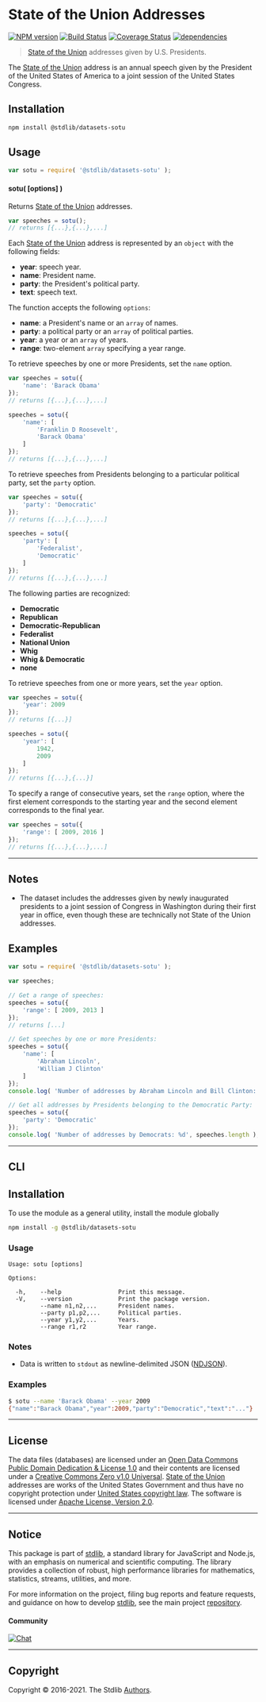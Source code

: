 <!--

@license Apache-2.0

Copyright (c) 2018 The Stdlib Authors.

Licensed under the Apache License, Version 2.0 (the "License");
you may not use this file except in compliance with the License.
You may obtain a copy of the License at

   http://www.apache.org/licenses/LICENSE-2.0

Unless required by applicable law or agreed to in writing, software
distributed under the License is distributed on an "AS IS" BASIS,
WITHOUT WARRANTIES OR CONDITIONS OF ANY KIND, either express or implied.
See the License for the specific language governing permissions and
limitations under the License.

-->

# State of the Union Addresses

[![NPM version][npm-image]][npm-url] [![Build Status][test-image]][test-url] [![Coverage Status][coverage-image]][coverage-url] [![dependencies][dependencies-image]][dependencies-url]

> [State of the Union][sotu] addresses given by U.S. Presidents.

<section class="intro">

The [State of the Union][sotu] address is an annual speech given by the President of the United States of America to a joint session of the United States Congress.

</section>

<!-- /.intro -->

<section class="installation">

## Installation

```bash
npm install @stdlib/datasets-sotu
```

</section>

<section class="usage">

## Usage

```javascript
var sotu = require( '@stdlib/datasets-sotu' );
```

#### sotu( \[options] )

Returns [State of the Union][sotu] addresses.

```javascript
var speeches = sotu();
// returns [{...},{...},...]
```

Each [State of the Union][sotu] address is represented by an `object` with the following fields:

-   **year**: speech year.
-   **name**: President name.
-   **party**: the President's political party.
-   **text**: speech text.

The function accepts the following `options`:

-   **name**: a President's name or an `array` of names.
-   **party**: a political party or an `array` of political parties.
-   **year**: a year or an `array` of years.
-   **range**: two-element `array` specifying a year range.

To retrieve speeches by one or more Presidents, set the `name` option.

```javascript
var speeches = sotu({
    'name': 'Barack Obama'
});
// returns [{...},{...},...]

speeches = sotu({
    'name': [
        'Franklin D Roosevelt',
        'Barack Obama'
    ]
});
// returns [{...},{...},...]
```

To retrieve speeches from Presidents belonging to a particular political party, set the `party` option.

```javascript
var speeches = sotu({
    'party': 'Democratic'
});
// returns [{...},{...},...]

speeches = sotu({
    'party': [
        'Federalist',
        'Democratic'
    ]
});
// returns [{...},{...},...]
```

The following parties are recognized:

-   **Democratic**
-   **Republican**
-   **Democratic-Republican**
-   **Federalist**
-   **National Union**
-   **Whig**
-   **Whig & Democratic**
-   **none**

To retrieve speeches from one or more years, set the `year` option.

```javascript
var speeches = sotu({
    'year': 2009
});
// returns [{...}]

speeches = sotu({
    'year': [
        1942,
        2009
    ]
});
// returns [{...},{...}]
```

To specify a range of consecutive years, set the `range` option, where the first element corresponds to the starting year and the second element corresponds to the final year.

```javascript
var speeches = sotu({
    'range': [ 2009, 2016 ]
});
// returns [{...},{...},...]
```

</section>

<!-- /.usage -->

<!-- Package usage notes. Make sure to keep an empty line after the `section` element and another before the `/section` close. -->

<section class="notes">

* * *

## Notes

-   The dataset includes the addresses given by newly inaugurated presidents to a joint session of Congress in Washington during their first year in office, even though these are technically not State of the Union addresses. 

</section>

<!-- /.notes -->

<section class="examples">

## Examples

<!-- eslint no-undef: "error" -->

```javascript
var sotu = require( '@stdlib/datasets-sotu' );

var speeches;

// Get a range of speeches:
speeches = sotu({
    'range': [ 2009, 2013 ]
});
// returns [...]

// Get speeches by one or more Presidents:
speeches = sotu({
    'name': [
        'Abraham Lincoln',
        'William J Clinton'
    ]
});
console.log( 'Number of addresses by Abraham Lincoln and Bill Clinton: %d', speeches.length );

// Get all addresses by Presidents belonging to the Democratic Party:
speeches = sotu({
    'party': 'Democratic'
});
console.log( 'Number of addresses by Democrats: %d', speeches.length );
```

</section>

<!-- /.examples -->

* * *

<section class="cli">

## CLI

<section class="installation">

## Installation

To use the module as a general utility, install the module globally

```bash
npm install -g @stdlib/datasets-sotu
```

</section>

<section class="usage">

### Usage

```text
Usage: sotu [options]

Options:

  -h,    --help                Print this message.
  -V,    --version             Print the package version.
         --name n1,n2,...      President names.
         --party p1,p2,...     Political parties.
         --year y1,y2,...      Years.
         --range r1,r2         Year range.
```

</section>

<!-- /.usage -->

<section class="notes">

### Notes

-   Data is written to `stdout` as newline-delimited JSON ([NDJSON][ndjson]).

</section>

<!-- /.notes -->

<section class="examples">

### Examples

```bash
$ sotu --name 'Barack Obama' --year 2009
{"name":"Barack Obama","year":2009,"party":"Democratic","text":"..."}
```

</section>

<!-- /.examples -->

</section>

<!-- /.cli -->

<!-- <license> -->

* * *

## License

The data files (databases) are licensed under an [Open Data Commons Public Domain Dedication & License 1.0][pddl-1.0] and their contents are licensed under a [Creative Commons Zero v1.0 Universal][cc0]. [State of the Union][sotu] addresses are works of the United States Government and thus have no copyright protection under [United States copyright law][us-copyright]. The software is licensed under [Apache License, Version 2.0][apache-license].

<!-- </license> -->

<!-- Section for related `stdlib` packages. Do not manually edit this section, as it is automatically populated. -->

<section class="related">

</section>

<!-- /.related -->

<!-- Section for all links. Make sure to keep an empty line after the `section` element and another before the `/section` close. -->


<section class="main-repo" >

* * *

## Notice

This package is part of [stdlib][stdlib], a standard library for JavaScript and Node.js, with an emphasis on numerical and scientific computing. The library provides a collection of robust, high performance libraries for mathematics, statistics, streams, utilities, and more.

For more information on the project, filing bug reports and feature requests, and guidance on how to develop [stdlib][stdlib], see the main project [repository][stdlib].

#### Community

[![Chat][chat-image]][chat-url]

---

## Copyright

Copyright &copy; 2016-2021. The Stdlib [Authors][stdlib-authors].

</section>

<!-- /.stdlib -->

<!-- Section for all links. Make sure to keep an empty line after the `section` element and another before the `/section` close. -->

<section class="links">

[npm-image]: http://img.shields.io/npm/v/@stdlib/datasets-sotu.svg
[npm-url]: https://npmjs.org/package/@stdlib/datasets-sotu

[test-image]: https://github.com/stdlib-js/datasets-sotu/actions/workflows/test.yml/badge.svg
[test-url]: https://github.com/stdlib-js/datasets-sotu/actions/workflows/test.yml

[coverage-image]: https://img.shields.io/codecov/c/github/stdlib-js/datasets-sotu/main.svg
[coverage-url]: https://codecov.io/github/stdlib-js/datasets-sotu?branch=main

[dependencies-image]: https://img.shields.io/david/stdlib-js/datasets-sotu.svg
[dependencies-url]: https://david-dm.org/stdlib-js/datasets-sotu/main

[chat-image]: https://img.shields.io/gitter/room/stdlib-js/stdlib.svg
[chat-url]: https://gitter.im/stdlib-js/stdlib/

[stdlib]: https://github.com/stdlib-js/stdlib

[stdlib-authors]: https://github.com/stdlib-js/stdlib/graphs/contributors

[sotu]: https://en.wikipedia.org/wiki/State_of_the_Union

[ndjson]: http://specs.frictionlessdata.io/ndjson/

[pddl-1.0]: http://opendatacommons.org/licenses/pddl/1.0/

[cc0]: https://creativecommons.org/publicdomain/zero/1.0

[us-copyright]: https://en.wikisource.org/wiki/United_States_Code/Title_17/Chapter_1/Sections_105_and_106

[apache-license]: https://www.apache.org/licenses/LICENSE-2.0

</section>

<!-- /.links -->
